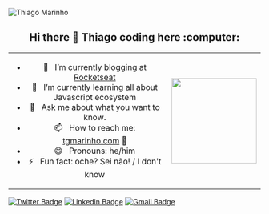 ![Thiago Marinho](https://pbs.twimg.com/profile_banners/41742474/1490016588/1500x500)



<h2 style="text-align: center;">Hi there 👋 Thiago coding here :computer:</h2>

<table boder="0" style="border: 0">
<tr  style="text-align: center; border: 0">
<td  style="text-align: center; border: 0">

- 🚀  &nbsp; I’m currently blogging at [Rocketseat](https://blog.rocketseat.com.br/author/thiago/) 
- 🌱  &nbsp; I’m currently learning all about Javascript ecosystem                                 
- 💬  &nbsp; Ask me about what you want to know.                                                    
- 📫  &nbsp; How to reach me: [tgmarinho.com](https://tgmarinho.com) 🦸                            
- 😄  &nbsp; Pronouns: he/him                                      
- ⚡  &nbsp; Fun fact: oche? Sei não! / I don't know
      
</td  style="text-align: center; border: 0">
<td>

<img width="auto" height="170px" src="https://github.com/tgmarinho/tgmarinho/blob/master/anime.gif?raw=true">

</td>
<tr  style="text-align: center; border: 0">

</tr>
</tr>
</table>

[![Twitter Badge](https://img.shields.io/badge/-@tgmarinho-1ca0f1?style=flat-square&labelColor=1ca0f1&logo=twitter&logoColor=white&link=https://twitter.com/tgmarinho)](https://twitter.com/tgmarinho) [![Linkedin Badge](https://img.shields.io/badge/-Thiago-blue?style=flat-square&logo=Linkedin&logoColor=white&link=https://www.linkedin.com/in/tgmarinho/)](https://www.linkedin.com/in/tgmarinho/) 
[![Gmail Badge](https://img.shields.io/badge/-tgmarinho@gmail.com-c14438?style=flat-square&logo=Gmail&logoColor=white&link=mailto:tgmarinho@gmail.com)](mailto:tgmarinho@gmail.com)


